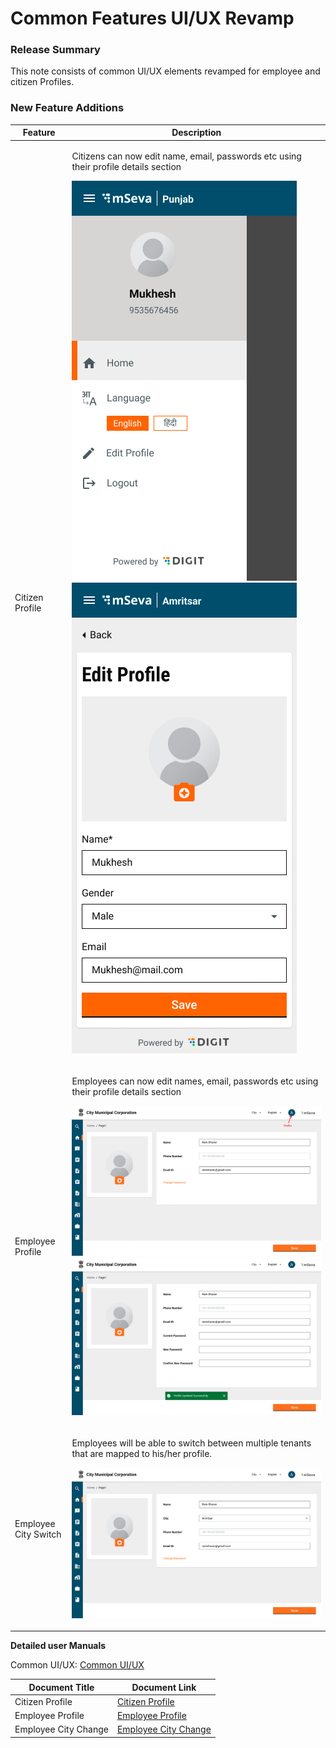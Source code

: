 # Common Features UI/UX Revamp

### Release Summary <a href="#release-summary" id="release-summary"></a>

This note consists of common UI/UX elements revamped for employee and citizen Profiles.

### New ‌Feature Additions <a href="#new-feature-additions" id="new-feature-additions"></a>

| **Feature**          | **Description**                                                                                                                                                                                                   |
| -------------------- | ----------------------------------------------------------------------------------------------------------------------------------------------------------------------------------------------------------------- |
| Citizen Profile      | <p>Citizens can now edit name, email, passwords etc using their profile details section</p><p><img src="../../.gitbook/assets/image (41).png" alt=""><img src="../../.gitbook/assets/image (43).png" alt=""></p>  |
| Employee Profile     | <p>Employees can now edit names, email, passwords etc using their profile details section</p><p><img src="../../.gitbook/assets/image (8).png" alt=""><img src="../../.gitbook/assets/image (42).png" alt=""></p> |
| Employee City Switch | <p>Employees will be able to switch between multiple tenants that are mapped to his/her profile.</p><p><img src="../../.gitbook/assets/image (2) (1) (2).png" alt=""></p>                                         |

&#x20;

**Detailed user Manuals**

Common UI/UX: [Common UI/UX](../../products/modules/common-ui-docs/)

| **Document Title**   | **Document Link**                                                                                  |
| -------------------- | -------------------------------------------------------------------------------------------------- |
| Citizen Profile      | [Citizen Profile](../../products/modules/common-ui-docs/user-profile/citizen-profile.md)           |
| Employee Profile     | [Employee Profile](../../products/modules/common-ui-docs/user-profile/employee-profile.md)         |
| Employee City Change | [Employee City Change](../../products/modules/common-ui-docs/user-profile/employee-city-change.md) |
